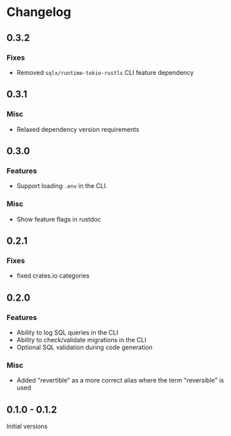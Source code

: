# Changelog

## 0.3.2

### Fixes

- Removed `sqlx/runtime-tokio-rustls` CLI feature dependency

## 0.3.1

### Misc

- Relaxed dependency version requirements

## 0.3.0

### Features

- Support loading `.env` in the CLI.

### Misc

- Show feature flags in rustdoc

## 0.2.1

### Fixes

- fixed crates.io categories

## 0.2.0

### Features

- Ability to log SQL queries in the CLI
- Ability to check/validate migrations in the CLI
- Optional SQL validation during code generation

### Misc

- Added "revertible" as a more correct alias where the term "reversible" is used

## 0.1.0 - 0.1.2

Initial versions
